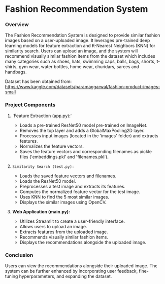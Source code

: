 # Fashion Recommendation System

### Overview
The Fashion Recommendation System is designed to provide similar fashion images based on a user-uploaded image. It leverages pre-trained deep learning models for feature extraction and K-Nearest Neighbors (KNN) for similarity search. Users can upload an image, and the system will recommend visually similar fashion items from the dataset which includes many categories such as shoes, hats, swimming caps, balls, bags, shorts, t-shirts, gym wear, water bottles, home wear, churidars, sarees and handbags.

Dataset has been obtained from: https://www.kaggle.com/datasets/paramaggarwal/fashion-product-images-small

### Project Components

1. 'Feature Extraction (app.py):'
   - Loads a pre-trained ResNet50 model pre-trained on ImageNet.
   - Removes the top layer and adds a GlobalMaxPooling2D layer.
   - Processes input images (located in the 'images' folder) and extracts features.
   - Normalizes the feature vectors.
   - Saves the feature vectors and corresponding filenames as pickle files ('embeddings.pkl' and 'filenames.pkl').

2. `Similarity Search (test.py):`
   - Loads the saved feature vectors and filenames.
   - Loads the ResNet50 model.
   - Preprocesses a test image and extracts its features.
   - Computes the normalized feature vector for the test image.
   - Uses KNN to find the 5 most similar images.
   - Displays the similar images using OpenCV.

3. **Web Application (main.py):**
   - Utilizes Streamlit to create a user-friendly interface.
   - Allows users to upload an image.
   - Extracts features from the uploaded image.
   - Recommends visually similar fashion items.
   - Displays the recommendations alongside the uploaded image.

### Conclusion
Users can view the recommendations alongside their uploaded image. The system can be further enhanced by incorporating user feedback, fine-tuning hyperparameters, and expanding the dataset.
